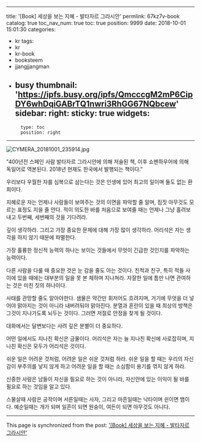 
---
title: '[Book] 세상을 보는 지혜 - 발타자르 그라시안'
permlink: 67kz7v-book
catalog: true
toc_nav_num: true
toc: true
position: 9999
date: 2018-10-01 15:01:30
categories:
- kr
tags:
- kr
- kr-book
- booksteem
- jjangjjangman
- busy
thumbnail: 'https://ipfs.busy.org/ipfs/QmcccgM2mP6CipDY6whDqiGABrTQ1nwri3RhGG67NQbcew'
sidebar:
    right:
        sticky: true
widgets:
    -
        type: toc
        position: right
---


![CYMERA_20181001_235914.jpg](https://ipfs.busy.org/ipfs/QmcccgM2mP6CipDY6whDqiGABrTQ1nwri3RhGG67NQbcew)

"400년전 스페인 사람 발타자르 그라시안에 의해 저술된 책, 이후 쇼펜하우어에 의해 독일어로 역본된다.
2018년 현재도 한국에서 발행되는 책이다."

우리보다 우월한 자를
심복으로 삼는다는 것은
인생에 있어 최고의 일이며
둘도 없는 환희이다.

지혜로운 자는 언제나 
사람들이 보여주는 것의
이면을 파악할 줄 알며,
짐짓 아무것도 모르는 표정도 지을 줄 안다.
적이 의도한 바를 처음으로 보여줄 때는
언제나 그냥 흘려보내고
두번째, 세번째의 것을 기다려라.

깊이 생각하라. 그리고 가장 중요한
문제에 대해 가장 많이 생각하라.
어리석은 자는 생각을 하지 않기 때문에
파멸한다.

가장 훌륭한 정신적 능력의 하나는
보이는 것들에서 무엇이 긴급한 것인지를
파악하는 능력이다.

다른 사람을 다룰 때 중요한 것은
눈 감을 줄도 아는 것이다.
친척과 친구, 특히 적들 사이에 있을 때에는
대부분의 일을 못 본 체하며 지나쳐라.
자잘한 일에 틈만 나면 관여하는 것은
미친 짓의 하나이다.

사태를 관망할 줄도 알아야한다.
샘물은 약간만 휘저어도 흐려지며,
거기에 무엇을 더 넣어야 맑아지는 것이 아니라
내버려둬야 맑아진다.
분열과 혼란이 있을 때 최상의 방책은
그것이 지나가도록 뇌두는 것이다.
그러면 저절로 안정을 찾게 될 것이다.

대화에서는 달변보다는
사려 깊은 분별이 더 중요하다.

어떤 일에서도 지나친 확신은 금물이다.
어리석은 자는 늘 지나친 확신에 사로잡히며,
지나친 확신은 모두가 어리석은 것이다.

쉬운 일은 어려운 것처럼,
어려운 일은 쉬운 것처럼 하라.
쉬운 일을 할 때는 우리의 자신감이 
부주의를 낳지 않게 하고
어려운 일을 할 때는 소심함이
용기를 꺾지 않게 하라.

신중한 사람은 
남들이 자신을 필요로 하는 것이 아니라,
자신안에 있는 이익이 될 바를
필요로 하는 것임을 알고 있다.

스물살때 사람은 공작이며 서른일때는 사자,
그리고 마흔일때는 낙타이며 쉰이면 뱀이다.
예순일때는 개가 되며 일흔이 되면 원숭이,
여든이 되면 아무것도 아니다.

- - -

This page is synchronized from the post: ['[Book] 세상을 보는 지혜 - 발타자르 그라시안'](https://steemit.com/@lucky2015/67kz7v-book)
